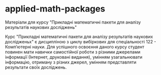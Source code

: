 # applied-math-packages
Матеріали для курсу "Прикладні математичні пакети для аналізу результатів наукових досліджень"

Курс "Прикладні математичні пакети для аналізу результатів наукових дослідженьх" є дисципліною з циклу вибіркових для спеціальності 122 - Комп’ютерні науки. Для успішного освоєння даного курсу студент повинен мати навички самостійної роботи з різними джерелами інформації (Інтернет, друковані видання), умінням узагальнювати інформацію, отриману з різних джерел, умінням представляти результати своїх досліджень.
